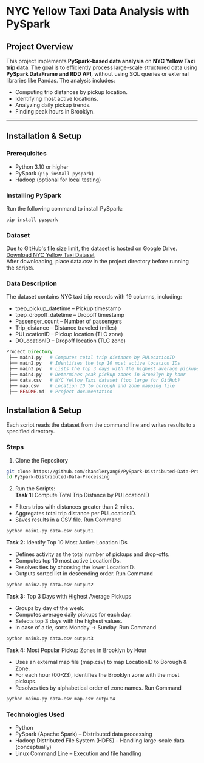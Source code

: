 # **NYC Yellow Taxi Data Analysis with PySpark**

## **Project Overview**
This project implements **PySpark-based data analysis** on **NYC Yellow Taxi trip data**. The goal is to efficiently process large-scale structured data using **PySpark DataFrame and RDD API**, without using SQL queries or external libraries like Pandas. The analysis includes:

- Computing trip distances by pickup location.
- Identifying most active locations.
- Analyzing daily pickup trends.
- Finding peak hours in Brooklyn.

---

## **Installation & Setup**
### **Prerequisites**
- Python 3.10 or higher
- PySpark (`pip install pyspark`)
- Hadoop (optional for local testing)

### **Installing PySpark**
Run the following command to install PySpark:

```bash
pip install pyspark
```

### **Dataset**
Due to GitHub's file size limit, the dataset is hosted on Google Drive.  
[Download NYC Yellow Taxi Dataset](https://drive.google.com/file/d/1D0MUXh6SPT7sPLl-xoNm_zyPEvujmOAH/view)  
After downloading, place data.csv in the project directory before running the scripts.

### Data Description
The dataset contains NYC taxi trip records with 19 columns, including:
- tpep_pickup_datetime – Pickup timestamp
- tpep_dropoff_datetime – Dropoff timestamp
- Passenger_count – Number of passengers
- Trip_distance – Distance traveled (miles)
- PULocationID – Pickup location (TLC zone)
- DOLocationID – Dropoff location (TLC zone)


```php
Project Directory
 ├── main1.py   # Computes total trip distance by PULocationID
 ├── main2.py   # Identifies the top 10 most active location IDs
 ├── main3.py   # Lists the top 3 days with the highest average pickups
 ├── main4.py   # Determines peak pickup zones in Brooklyn by hour
 ├── data.csv   # NYC Yellow Taxi dataset (too large for GitHub)
 ├── map.csv    # Location ID to borough and zone mapping file
 ├── README.md  # Project documentation
```

## **Installation & Setup**
Each script reads the dataset from the command line and writes results to a specified directory.  

### Steps
1. Clone the Repository
```bash
git clone https://github.com/chandleryang6/PySpark-Distributed-Data-Processing.git
cd PySpark-Distributed-Data-Processing
```

2. Run the Scripts:    
**Task 1:** Compute Total Trip Distance by PULocationID  
 - Filters trips with distances greater than 2 miles.
 - Aggregates total trip distance per PULocationID.
 - Saves results in a CSV file.
Run Command
```bash
python main1.py data.csv output1
```

**Task 2:** Identify Top 10 Most Active Location IDs
 - Defines activity as the total number of pickups and drop-offs.
 - Computes top 10 most active LocationIDs.
 - Resolves ties by choosing the lower LocationID.
 - Outputs sorted list in descending order.
Run Command
```bash
python main2.py data.csv output2
```

**Task 3:** Top 3 Days with Highest Average Pickups
 - Groups by day of the week.
 - Computes average daily pickups for each day.
 - Selects top 3 days with the highest values.
 - In case of a tie, sorts Monday → Sunday.
Run Command
```bash
python main3.py data.csv output3
```

**Task 4:** Most Popular Pickup Zones in Brooklyn by Hour
 - Uses an external map file (map.csv) to map LocationID to Borough & Zone.
 - For each hour (00-23), identifies the Brooklyn zone with the most pickups.
 - Resolves ties by alphabetical order of zone names.
Run Command
```bash
python main4.py data.csv map.csv output4
```

### Technologies Used
- Python 
- PySpark (Apache Spark) – Distributed data processing
- Hadoop Distributed File System (HDFS) – Handling large-scale data (conceptually)
- Linux Command Line – Execution and file handling

